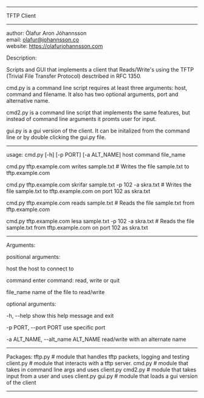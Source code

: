 **************************************************

TFTP Client

**************************************************

author: Ólafur Aron Jóhannsson<br>
email: olafur@johannsson.co<br>
website: https://olafurjohannsson.com<br>

Description:

Scripts and GUI that implements a client that Reads/Write's using the TFTP (Trivial File Transfer Protocol) desctribed in RFC 1350.

cmd.py is a command line script requires at least three arguments: host, command and filename. It also has two optional arguments, port and alternative name.

cmd2.py is a command line script that implements the same features, but instead of command line arguments it promts user for input.

gui.py is a gui version of the client. It can be initalized from the command line or by double clicking the gui.py file.


**************************************************

usage: cmd.py [-h] [-p PORT] [-a ALT_NAME] host command file_name

cmd.py tftp.example.com writes sample.txt
	# Writes the file sample.txt to tftp.example.com

cmd.py tftp.example.com skrifar sample.txt -p 102 -a skra.txt 
	# Writes the file sample.txt to tftp.example.com on port 102 as skra.txt

cmd.py tftp.example.com reads sample.txt
	# Reads the file sample.txt from tftp.example.com

cmd.py tftp.example.com lesa sample.txt -p 102 -a skra.txt 
	# Reads the file sample.txt from tftp.example.com on port 102 as skra.txt


**************************************************

Arguments:

positional arguments:

  host                  the host to connect to

  command               enter command: read, write or quit

  file_name             name of the file to read/write

optional arguments:

  -h, --help            show this help message and exit

  -p PORT, --port PORT  use specific port

  -a ALT_NAME, --alt_name ALT_NAME
                        read/write with an alternate name



**************************************************

Packages:
	tftp.py # module that handles tftp packets, logging and testing
	client.py # module that interacts with a tftp server.
	cmd.py # module that takes in command line args and uses client.py
	cmd2.py # module that takes input from a user and uses client.py
	gui.py # module that loads a gui version of the client
	
		
**************************************************
